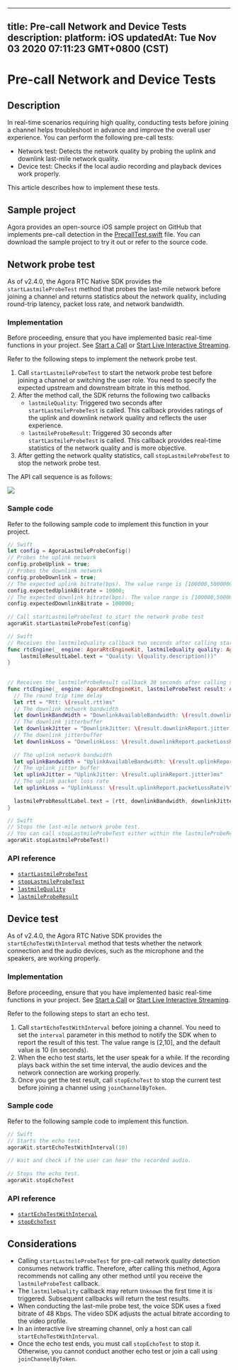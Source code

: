 
---
title: Pre-call Network and Device Tests
description: 
platform: iOS
updatedAt: Tue Nov 03 2020 07:11:23 GMT+0800 (CST)
---
# Pre-call Network and Device Tests
## Description

In real-time scenarios requiring high quality, conducting tests before joining a channel helps troubleshoot in advance and improve the overall user experience. You can perform the following pre-call tests:

- Network test: Detects the network quality by probing the uplink and downlink last-mile network quality.
- Device test: Checks if the local audio recording and playback devices work properly.

This article describes how to implement these tests.

## Sample project

Agora provides an open-source iOS sample project on GitHub that implements pre-call detection in the [PrecallTest.swift](https://github.com/AgoraIO/API-Examples/blob/master/iOS/APIExample/Examples/Advanced/PrecallTest/PrecallTest.swift) file. You can download the sample project to try it out or refer to the source code.

## Network probe test

As of v2.4.0, the Agora RTC Native SDK provides the `startLastmileProbeTest` method that probes the last-mile network before joining a channel and returns statistics about the network quality, including round-trip latency, packet loss rate, and network bandwidth.

### Implementation

Before proceeding, ensure that you have implemented basic real-time functions in your project. See [Start a Call](../../en/Voice/start_call_ios.md) or [Start Live Interactive Streaming](../../en/Voice/start_live_ios.md).

Refer to the following steps to implement the network probe test.

1. Call `startLastmileProbeTest` to start the network probe test before joining a channel or switching the user role. You need to specify the expected upstream and downstream bitrate in this method.
2. After the method call, the SDK returns the following two callbacks
	- `lastmileQuality`: Triggered two seconds after `startLastmileProbeTest` is called. This callback provides ratings of the uplink and downlink network quality and reflects the user experience.
	- `lastmileProbeResult`: Triggered 30 seconds after `startLastmileProbeTest` is called. This callback provides real-time statistics of the network quality and is more objective.
3. After getting the network quality statistics, call `stopLastmileProbeTest` to stop the network probe test.

The API call sequence is as follows:

![](https://web-cdn.agora.io/docs-files/1603946038258)

### Sample code

Refer to the following sample code to implement this function in your project.

```swift
// Swift
let config = AgoraLastmileProbeConfig()
// Probes the uplink network
config.probeUplink = true;
// Probes the downlink network
config.probeDownlink = true;
// The expected uplink bitrate(bps). The value range is [100000,5000000]
config.expectedUplinkBitrate = 10000;
// The expected downlink bitrate(bps). The value range is [100000,5000000]
config.expectedDownlinkBitrate = 100000;
  
// Call startLastmileProbeTest to start the network probe test
agoraKit.startLastmileProbeTest(config)
```

```swift
// Swift
// Receives the lastmileQuality callback two seconds after calling startLastmileProbeTest. This callback is triggered once every 2 seconds.
func rtcEngine(_ engine: AgoraRtcEngineKit, lastmileQuality quality: AgoraNetworkQuality) {
    lastmileResultLabel.text = "Quality: \(quality.description())"
}
  
  
// Receives the lastmileProbeResult callback 30 seconds after calling startLastmileProbeTest. This callback provides more detailed network quality statistics.
func rtcEngine(_ engine: AgoraRtcEngineKit, lastmileProbeTest result: AgoraLastmileProbeResult) {
  // The round trip time delay
  let rtt = "Rtt: \(result.rtt)ms"
  // The downlink network bandwidth
  let downlinkBandWidth = "DownlinkAvailableBandwidth: \(result.downlinkReport.availableBandwidth)Kbps"
  // The downlink jitterbuffer
  let downlinkJitter = "DownlinkJitter: \(result.downlinkReport.jitter)ms"
  // The downlink jitterbuffer
  let downlinkLoss = "DownlinkLoss: \(result.downlinkReport.packetLossRate)%"
    
  // The uplink network bandwidth
  let uplinkBandwidth = "UplinkAvailableBandwidth: \(result.uplinkReport.availableBandwidth)Kbps"
  // The uplink jitter buffer
  let uplinkJitter = "UplinkJitter: \(result.uplinkReport.jitter)ms"
  // The uplink packet loss rate
  let uplinkLoss = "UplinkLoss: \(result.uplinkReport.packetLossRate)%"
    
  lastmileProbResultLabel.text = [rtt, downlinkBandwidth, downlinkJitter, downlinkLoss, uplinkBandwidth, uplinkJitter, uplinkLoss].joined(separator: "\n")
}
```

```swift
// Swift
// Stops the last-mile network probe test.
// You can call stopLastmileProbeTest either within the lastmileProbeResult callback, or at other time before joining a channel.
agoraKit.stopLastmileProbeTest()
```

### API reference

- [`startLastmileProbeTest`](https://docs.agora.io/en/Voice/API%20Reference/oc/Classes/AgoraRtcEngineKit.html#//api/name/startLastmileProbeTest:)
- [`stopLastmileProbeTest`](https://docs.agora.io/en/Voice/API%20Reference/oc/Classes/AgoraRtcEngineKit.html#//api/name/stopLastmileProbeTest)
- [`lastmileQuality`](https://docs.agora.io/en/Voice/API%20Reference/oc/Protocols/AgoraRtcEngineDelegate.html#//api/name/rtcEngine:lastmileQuality:)
- [`lastmileProbeResult`](https://docs.agora.io/en/Voice/API%20Reference/oc/Protocols/AgoraRtcEngineDelegate.html#//api/name/rtcEngine:lastmileProbeTestResult:)

## Device test

As of v2.4.0, the Agora RTC Native SDK provides the `startEchoTestWithInterval` method that tests whether the network connection and the audio devices, such as the microphone and the speakers, are working properly.

### Implementation

Before proceeding, ensure that you have implemented basic real-time functions in your project. See [Start a Call](../../en/Voice/start_call_ios.md) or [Start Live Interactive Streaming](../../en/Voice/start_live_ios.md).

Refer to the following steps to start an echo test.

1. Call `startEchoTestWithInterval` before joining a channel. You need to set the `interval` parameter in this method to notify the SDK when to report the result of this test. The value range is [2,10], and the default value is 10 (in seconds).
2. When the echo test starts, let the user speak for a while. If the recording plays back within the set time interval, the audio devices and the network connection are working properly.
3. Once you get the test result, call `stopEchoTest` to stop the current test before joining a channel using `joinChannelByToken`.

### Sample code

Refer to the following sample code to implement this function.

```swift
// Swift
// Starts the echo test.
agoraKit.startEchoTestWithInterval(10)
 
// Wait and check if the user can hear the recorded audio.
 
// Stops the echo test.
agoraKit.stopEchoTest
```

### API reference

- [`startEchoTestWithInterval`](https://docs.agora.io/en/Voice/API%20Reference/oc/Classes/AgoraRtcEngineKit.html#//api/name/startEchoTestWithInterval:successBlock:)
- [`stopEchoTest`](https://docs.agora.io/en/Voice/API%20Reference/oc/Classes/AgoraRtcEngineKit.html#//api/name/stopEchoTest)

## Considerations

- Calling `startLastmileProbeTest` for pre-call network quality detection consumes network traffic. Therefore, after calling this method, Agora recommends not calling any other method until you receive the `lastmileProbeTest` callback.
- The `lastmileQuality` callback may return `Unknown` the first time it is triggered. Subsequent callbacks will return the test results.
- When conducting the last-mile probe test, the voice SDK uses a fixed bitrate of 48 Kbps. The video SDK adjusts the actual bitrate according to the video profile.
- In an interactive live streaming channel, only a host can call `startEchoTestWithInterval`.
- Once the echo test ends, you must call `stopEchoTest` to stop it. Otherwise, you cannot conduct another echo test or join a call using `joinChannelByToken`.



